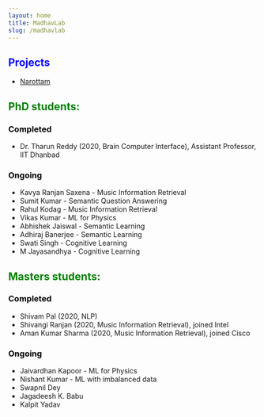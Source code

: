 ```yaml
---
layout: home
title: MadhavLab
slug: /madhavlab
---
```

## <span style="color:blue">Projects</span>
- [Narottam](https://vipular.github.io/narottam.github.io)

## <span style="color: Green">PhD students:</span>


### <span style="color: Black">Completed</span>

* Dr. Tharun Reddy (2020, Brain Computer Interface), Assistant Professor, IIT Dhanbad

### <span style="color: Black">Ongoing</span>

* Kavya Ranjan Saxena - Music Information Retrieval
* Sumit Kumar - Semantic Question Answering
* Rahul Kodag - Music Information Retrieval
* Vikas Kumar - ML for Physics
* Abhishek Jaiswal - Semantic Learning
* Adhiraj Banerjee - Semantic Learning
* Swati Singh - Cognitive Learning
* M Jayasandhya - Cognitive Learning

## <span style="color: Green">Masters students:</span>

### <span style="color: Black">Completed</span>

* Shivam Pal (2020, NLP)
* Shivangi Ranjan (2020, Music Information Retrieval), joined Intel
* Aman Kumar Sharma (2020, Music Information Retrieval), joined Cisco

### <span style="color: Black">Ongoing</span>

* Jaivardhan Kapoor - ML for Physics
* Nishant Kumar - ML with imbalanced data
* Swapnil Dey
* Jagadeesh K. Babu
* Kalpit Yadav